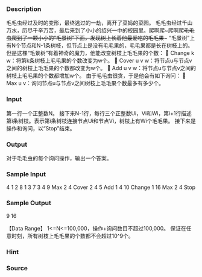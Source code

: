 
### Description
毛毛虫经过及时的变形，最终逃过的一劫，离开了菜妈的菜园。 毛毛虫经过千山万水，历尽千辛万苦，最后来到了小小的绍兴一中的校园里。爬啊爬~爬啊爬~~毛毛虫爬到了一颗小小的“毛景树”下面，发现树上长着他最爱吃的毛毛果~~~ “毛景树”上有N个节点和N-1条树枝，但节点上是没有毛毛果的，毛毛果都是长在树枝上的。但是这棵“毛景树”有着神奇的魔力，他能改变树枝上毛毛果的个数： 	Change k w：将第k条树枝上毛毛果的个数改变为w个。 	Cover u v w：将节点u与节点v之间的树枝上毛毛果的个数都改变为w个。 	Add u v w：将节点u与节点v之间的树枝上毛毛果的个数都增加w个。 由于毛毛虫很贪，于是他会有如下询问： 	Max u v：询问节点u与节点v之间树枝上毛毛果个数最多有多少个。
### Input
第一行一个正整数N。 接下来N-1行，每行三个正整数Ui，Vi和Wi，第i+1行描述第i条树枝。表示第i条树枝连接节点Ui和节点Vi，树枝上有Wi个毛毛果。 接下来是操作和询问，以“Stop”结束。
### Output
对于毛毛虫的每个询问操作，输出一个答案。
### Sample Input
4
1 2 8
1 3 7
3 4 9
Max 2 4
Cover 2 4 5
Add 1 4 10
Change 1 16
Max 2 4
Stop

### Sample Output
9
16

【Data Range】
1<=N<=100,000，操作+询问数目不超过100,000。
保证在任意时刻，所有树枝上毛毛果的个数都不会超过10^9个。

### Hint

### Source

